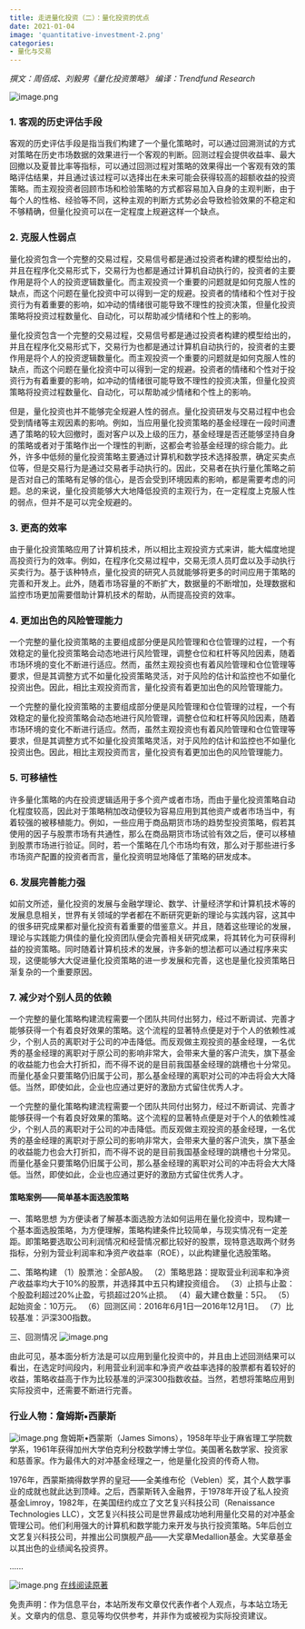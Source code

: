 ```yaml
---
title: 走进量化投资（二）：量化投资的优点
date: 2021-01-04
image: 'quantitative-investment-2.png'
categories:
- 量化与交易
---
```


_撰文：周佰成、刘毅男《量化投资策略》_
_编译：Trendfund Research_

![image.png](quantitative-investment-2/1.png)
### 1. 客观的历史评估手段
客观的历史评估手段是指当我们构建了一个量化策略时，可以通过回溯测试的方式对策略在历史市场数据的效果进行一个客观的判断。回测过程会提供收益率、最大回撤以及夏普比率等指标，可以通过回测过程对策略的效果得出一个客观有效的策略评估结果，并且通过该过程可以选择出在未来可能会获得较高的超额收益的投资策略。而主观投资者回顾市场和检验策略的方式都容易加入自身的主观判断，由于每个人的性格、经验等不同，这种主观的判断方式势必会导致检验效果的不稳定和不够精确，但量化投资可以在一定程度上规避这样一个缺点。


### 2. 克服人性弱点
量化投资包含一个完整的交易过程，交易信号都是通过投资者构建的模型给出的，并且在程序化交易形式下，交易行为也都是通过计算机自动执行的，投资者的主要作用是将个人的投资逻辑数量化。而主观投资一个重要的问题就是如何克服人性的缺点，而这个问题在量化投资中可以得到一定的规避。投资者的情绪和个性对于投资行为有着重要的影响，如冲动的情绪很可能导致不理性的投资决策，但量化投资策略将投资过程数量化、自动化，可以帮助减少情绪和个性上的影响。


量化投资包含一个完整的交易过程，交易信号都是通过投资者构建的模型给出的，并且在程序化交易形式下，交易行为也都是通过计算机自动执行的，投资者的主要作用是将个人的投资逻辑数量化。而主观投资一个重要的问题就是如何克服人性的缺点，而这个问题在量化投资中可以得到一定的规避。投资者的情绪和个性对于投资行为有着重要的影响，如冲动的情绪很可能导致不理性的投资决策，但量化投资策略将投资过程数量化、自动化，可以帮助减少情绪和个性上的影响。


但是，量化投资也并不能够完全规避人性的弱点。量化投资研发与交易过程中也会受到情绪等主观因素的影响。例如，当应用量化投资策略的基金经理在一段时间遭遇了策略的较大回撤时，面对客户以及上级的压力，基金经理是否还能够坚持自身的策略或者对于策略作出一个理性的判断，这都会考验基金经理的综合能力。此外，许多中低频的量化投资策略主要通过计算机和数学技术选择股票，确定买卖点位等，但是交易行为是通过交易者手动执行的。因此，交易者在执行量化策略之前是否对自己的策略有足够的信心，是否会受到环境因素的影响，都是需要考虑的问题。总的来说，量化投资能够大大地降低投资的主观行为，在一定程度上克服人性的弱点，但并不是可以完全规避的。


### 3. 更高的效率
由于量化投资策略应用了计算机技术，所以相比主观投资方式来讲，能大幅度地提高投资行为的效率。例如，在程序化交易过程中，交易无须人员盯盘以及手动执行买卖行为。基于该种特点，量化投资的研究人员就能够将更多的时间应用于策略的完善和开发上。此外，随着市场容量的不断扩大，数据量的不断增加，处理数据和监控市场更加需要借助计算机技术的帮助，从而提高投资的效率。


### 4. 更加出色的风险管理能力
一个完整的量化投资策略的主要组成部分便是风险管理和仓位管理的过程，一个有效稳定的量化投资策略会动态地进行风险管理，调整仓位和杠杆等风险因素，随着市场环境的变化不断进行适应。然而，虽然主观投资也有着风险管理和仓位管理等要求，但是其调整方式不如量化投资策略灵活，对于风险的估计和监控也不如量化投资出色。因此，相比主观投资而言，量化投资有着更加出色的风险管理能力。


一个完整的量化投资策略的主要组成部分便是风险管理和仓位管理的过程，一个有效稳定的量化投资策略会动态地进行风险管理，调整仓位和杠杆等风险因素，随着市场环境的变化不断进行适应。然而，虽然主观投资也有着风险管理和仓位管理等要求，但是其调整方式不如量化投资策略灵活，对于风险的估计和监控也不如量化投资出色。因此，相比主观投资而言，量化投资有着更加出色的风险管理能力。


### 5. 可移植性
许多量化策略的内在投资逻辑适用于多个资产或者市场，而由于量化投资策略自动化程度较高，因此对于策略稍加改动便较为容易应用到其他资产或者市场当中，有着较强的被移植能力。例如，一些应用于商品期货市场的趋势型投资策略，假若其使用的因子与股票市场有共通性，那么在商品期货市场试验有效之后，便可以移植到股票市场进行验证。同时，若一个策略在几个市场均有效，那么对于那些进行多市场资产配置的投资者而言，量化投资明显地降低了策略的研发成本。


### 6. 发展完善能力强
如前文所述，量化投资的发展与金融学理论、数学、计量经济学和计算机技术等的发展息息相关，世界有关领域的学者都在不断研究更新的理论与实践内容，这其中的很多研究成果都对量化投资有着重要的借鉴意义。并且，随着这些理论的发展，理论与实践能力俱佳的量化投资团队便会完善相关研究成果，将其转化为可获得利益的投资策略。同时随着计算机技术的发展，许多新的想法都可以通过程序来实现，这便能够大大促进量化投资策略的进一步发展和完善，这也是量化投资策略日渐复杂的一个重要原因。


### 7. 减少对个别人员的依赖
一个完整的量化策略构建流程需要一个团队共同付出努力，经过不断调试、完善才能够获得一个有着良好效果的策略。这个流程的显著特点便是对于个人的依赖性减少，个别人员的离职对于公司的冲击降低。而反观做主观投资的基金经理，一名优秀的基金经理的离职对于原公司的影响非常大，会带来大量的客户流失，旗下基金的收益能力也会大打折扣，而不得不说的是目前我国基金经理的跳槽也十分常见。而量化基金只要策略仍旧属于公司，那么基金经理的离职对公司的冲击将会大大降低。当然，即使如此，企业也应通过更好的激励方式留住优秀人才。


一个完整的量化策略构建流程需要一个团队共同付出努力，经过不断调试、完善才能够获得一个有着良好效果的策略。这个流程的显著特点便是对于个人的依赖性减少，个别人员的离职对于公司的冲击降低。而反观做主观投资的基金经理，一名优秀的基金经理的离职对于原公司的影响非常大，会带来大量的客户流失，旗下基金的收益能力也会大打折扣，而不得不说的是目前我国基金经理的跳槽也十分常见。而量化基金只要策略仍旧属于公司，那么基金经理的离职对公司的冲击将会大大降低。当然，即使如此，企业也应通过更好的激励方式留住优秀人才。


#### 策略案例——简单基本面选股策略


一、策略思想
为方便读者了解基本面选股方法如何运用在量化投资中，现构建一个基本面选股策略，为方便理解，策略构建条件比较简单，与现实情况有一定差距。即策略要选取公司利润情况和经营情况都比较好的股票，现特意选取两个财务指标，分别为营业利润率和净资产收益率（ROE），以此构建量化选股策略。


二、策略构建
（1）股票池：全部A股。
（2）策略思路：提取营业利润率和净资产收益率均大于10%的股票，并选择其中五只构建投资组合。
（3）止损与止盈：个股盈利超过20%止盈，亏损超过20%止损。
（4）最大建仓数量：5只。
（5）起始资金：10万元。
（6）回测区间：2016年6月1日—2016年12月1日。
（7）比较基准：沪深300指数。


三、回测情况
![image.png](quantitative-investment-2/2.png)


由此可见，基本面分析方法是可以应用到量化投资中的，并且由上述回测结果可以看出，在选定时间段内，利用营业利润率和净资产收益率选择的股票都有着较好的收益，策略收益高于作为比较基准的沪深300指数收益。当然，若想将策略应用到实际投资中，还需要不断进行完善。


### 行业人物：詹姆斯•西蒙斯
![image.png](quantitative-investment-2/3.png)
詹姆斯•西蒙斯（James Simons），1958年毕业于麻省理工学院数学系，1961年获得加州大学伯克利分校数学博士学位。美国著名数学家、投资家和慈善家。作为最伟大的对冲基金经理之一，他是量化投资的传奇人物。


1976年，西蒙斯摘得数学界的皇冠——全美维布伦（Veblen）奖，其个人数学事业的成就也就此达到顶峰。之后，西蒙斯转入金融界，于1978年开设了私人投资基金Limroy，1982年，在美国纽约成立了文艺复兴科技公司（Renaissance Technologies LLC），文艺复兴科技公司是世界最成功地利用量化交易的对冲基金管理公司。他们利用强大的计算机和数学能力来开发与执行投资策略。5年后创立文艺复兴科技公司，并推出公司旗舰产品——大奖章Medallion基金。大奖章基金以其出色的业绩闻名投资界。


......


![image.png](quantitative-investment-2/4.png)
[在线阅读原著](https://cread.jd.com/read/startRead.action?bookId=30538499&readType=1)




免责声明：作为信息平台，本站所发布文章仅代表作者个人观点，与本站立场无关。文章内的信息、意见等均仅供参考，并非作为或被视为实际投资建议。
